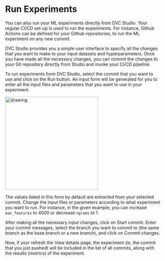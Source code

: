 # Run Experiments

You can also run your ML experiments directly from DVC Studio. Your regular
CI/CD set-up is used to run the experiments. For instance, Github Actions can be
defined for your Github repositories, to run the ML experiment on any new
commit.

DVC Studio provides you a simple user interface to specify all the changes that
you want to make to your input datasets and hyperparameters. Once you have made
all the necessary changes, you can commit the changes to your Git repository
directly from Studio and invoke your CI/CD pipeline.

To run experiments from DVC Studio, select the commit that you want to use and
click on the Run button. An input form will be generated for you to enter all
the input files and parameters that you want to use in your experiment.

<img src="/img/studio/cml.png" alt="drawing" width="300"/>

The values listed in this form by default are extracted from your selected
commit. Change the input files or parameters according to what experiment you
want to run. For instance, in the given example, you can increase `max_features`
to 4000 or decrease `ngrams` to 1.

After making all the necessary input changes, click on Start commit. Enter your
commit messages, select the branch you want to commit to (the same branch as the
base branch or a new branch), and click on Commit changes.

Now, if your refresh the View details page, the experiment (ie, the commit that
you just pushed) will be included in the list of all commits, along with the
results (metrics) of the experiment.
